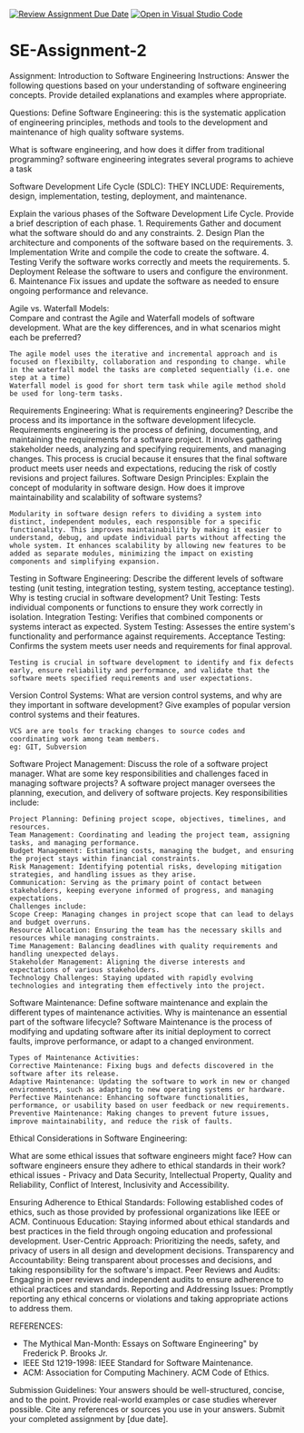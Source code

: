 [![Review Assignment Due Date](https://classroom.github.com/assets/deadline-readme-button-24ddc0f5d75046c5622901739e7c5dd533143b0c8e959d652212380cedb1ea36.svg)](https://classroom.github.com/a/-ucQIGTc)
[![Open in Visual Studio Code](https://classroom.github.com/assets/open-in-vscode-718a45dd9cf7e7f842a935f5ebbe5719a5e09af4491e668f4dbf3b35d5cca122.svg)](https://classroom.github.com/online_ide?assignment_repo_id=15244533&assignment_repo_type=AssignmentRepo)
# SE-Assignment-2
Assignment: Introduction to Software Engineering
Instructions:
Answer the following questions based on your understanding of software engineering concepts. Provide detailed explanations and examples where appropriate.

Questions:
Define Software Engineering:
    this is the systematic application of engineering principles, methods and tools to the  development and maintenance of high quality software systems.

What is software engineering, and how does it differ from traditional programming?
    software engineering integrates several programs to achieve a task

Software Development Life Cycle (SDLC):
    THEY INCLUDE:
    Requirements, design, implementation, testing, deployment, and maintenance.

Explain the various phases of the Software Development Life Cycle. Provide a brief description of each phase.
    1. Requirements
    Gather and document what the software should do and any constraints.
    2. Design
    Plan the architecture and components of the software based on the requirements.
    3. Implementation
    Write and compile the code to create the software.
    4. Testing
    Verify the software works correctly and meets the requirements.
    5. Deployment
    Release the software to users and configure the environment.
    6. Maintenance
    Fix issues and update the software as needed to ensure ongoing performance and relevance.

Agile vs. Waterfall Models:   
Compare and contrast the Agile and Waterfall models of software development. What are the key differences, and in what scenarios might each be preferred?

    The agile model uses the iterative and incremental approach and is focused on flexibilty, collaboration and responding to change. while in the waterfall model the tasks are completed sequentially (i.e. one step at a time)
    Waterfall model is good for short term task while agile method shold be used for long-term tasks.
Requirements Engineering:
What is requirements engineering? Describe the process and its importance in the software development lifecycle.
    Requirements engineering is the process of defining, documenting, and maintaining the requirements for a software project. It involves gathering stakeholder needs, analyzing and specifying requirements, and managing changes. This process is crucial because it ensures that the final software product meets user needs and expectations, reducing the risk of costly revisions and project failures.
Software Design Principles:
Explain the concept of modularity in software design. How does it improve maintainability and scalability of software systems?

    Modularity in software design refers to dividing a system into distinct, independent modules, each responsible for a specific functionality. This improves maintainability by making it easier to understand, debug, and update individual parts without affecting the whole system. It enhances scalability by allowing new features to be added as separate modules, minimizing the impact on existing components and simplifying expansion.

Testing in Software Engineering:
Describe the different levels of software testing (unit testing, integration testing, system testing, acceptance testing). Why is testing crucial in software development?
    Unit Testing: Tests individual components or functions to ensure they work correctly in isolation.
    Integration Testing: Verifies that combined components or systems interact as expected.
    System Testing: Assesses the entire system's functionality and performance against requirements.
    Acceptance Testing: Confirms the system meets user needs and requirements for final approval.

    Testing is crucial in software development to identify and fix defects early, ensure reliability and performance, and validate that the software meets specified requirements and user expectations.

Version Control Systems:
What are version control systems, and why are they important in software development? Give examples of popular version control systems and their features.

    VCS are are tools for tracking changes to source codes and coordinating work among team members.
    eg: GIT, Subversion

Software Project Management:
Discuss the role of a software project manager. What are some key responsibilities and challenges faced in managing software projects?
    A software project manager oversees the planning, execution, and delivery of software projects. Key responsibilities include:

    Project Planning: Defining project scope, objectives, timelines, and resources.
    Team Management: Coordinating and leading the project team, assigning tasks, and managing performance.
    Budget Management: Estimating costs, managing the budget, and ensuring the project stays within financial constraints.
    Risk Management: Identifying potential risks, developing mitigation strategies, and handling issues as they arise.
    Communication: Serving as the primary point of contact between stakeholders, keeping everyone informed of progress, and managing expectations.
    Challenges include:
    Scope Creep: Managing changes in project scope that can lead to delays and budget overruns.
    Resource Allocation: Ensuring the team has the necessary skills and resources while managing constraints.
    Time Management: Balancing deadlines with quality requirements and handling unexpected delays.
    Stakeholder Management: Aligning the diverse interests and expectations of various stakeholders.
    Technology Challenges: Staying updated with rapidly evolving technologies and integrating them effectively into the project.

Software Maintenance:
Define software maintenance and explain the different types of maintenance activities. Why is maintenance an essential part of the software lifecycle?
    Software Maintenance is the process of modifying and updating software after its initial deployment to correct faults, improve performance, or adapt to a changed environment.

    Types of Maintenance Activities:
    Corrective Maintenance: Fixing bugs and defects discovered in the software after its release.
    Adaptive Maintenance: Updating the software to work in new or changed environments, such as adapting to new operating systems or hardware.
    Perfective Maintenance: Enhancing software functionalities, performance, or usability based on user feedback or new requirements.
    Preventive Maintenance: Making changes to prevent future issues, improve maintainability, and reduce the risk of faults.

Ethical Considerations in Software Engineering:

What are some ethical issues that software engineers might face? How can software engineers ensure they adhere to ethical standards in their work?
ethical issues - 
    Privacy and Data Security, Intellectual Property, Quality and Reliability, Conflict of Interest, Inclusivity and Accessibility.

Ensuring Adherence to Ethical Standards:
    Following established codes of ethics, such as those provided by professional organizations like IEEE or ACM.
    Continuous Education: Staying informed about ethical standards and best practices in the field through ongoing education and professional development.
    User-Centric Approach: Prioritizing the needs, safety, and privacy of users in all design and development decisions.
    Transparency and Accountability: Being transparent about processes and decisions, and taking responsibility for the software's impact.
    Peer Reviews and Audits: Engaging in peer reviews and independent audits to ensure adherence to ethical practices and standards.
    Reporting and Addressing Issues: Promptly reporting any ethical concerns or violations and taking appropriate actions to address them.

  REFERENCES:

  - The Mythical Man-Month: Essays on Software Engineering" by Frederick P. Brooks Jr.  
  - IEEE Std 1219-1998: IEEE Standard for Software Maintenance.
  - ACM: Association for Computing Machinery. ACM Code of Ethics.
  
Submission Guidelines:
Your answers should be well-structured, concise, and to the point.
Provide real-world examples or case studies wherever possible.
Cite any references or sources you use in your answers.
Submit your completed assignment by [due date].
